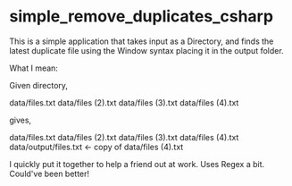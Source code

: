simple_remove_duplicates_csharp
===============================

This is a simple application that takes input as a Directory, and finds the latest 
duplicate file using the Window syntax placing it in the output folder.

What I mean:

Given directory,

data/files.txt
data/files (2).txt
data/files (3).txt
data/files (4).txt

gives,

data/files.txt
data/files (2).txt
data/files (3).txt
data/files (4).txt
data/output/files.txt <- copy of data/files (4).txt

I quickly put it together to help a friend out at work.
Uses Regex a bit. Could've been better!
